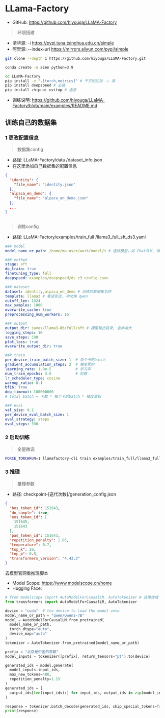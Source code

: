 # LLama-Factory

- GitHub: https://github.com/hiyouga/LLaMA-Factory
>环境搭建
- 清华源: -i https://pypi.tuna.tsinghua.edu.cn/simple 
- 阿里源: --index-url https://mirrors.aliyun.com/pypi/simple
```sh
git clone --depth 1 https://github.com/hiyouga/LLaMA-Factory.git

conda create -n azen python=3.9

cd LLaMA-Factory
pip install -e ".[torch,metrics]" # 千万别乱加 -i 源
pip install deepspeed # 必装
pip install zhipuai nvitop # 选装
```


- 训练说明: https://github.com/hiyouga/LLaMA-Factory/blob/main/examples/README.md




## 训练自己的数据集
### 1 更改配置信息
>数据集config
- 路径: LLaMA-Factory/data
/dataset_info.json
- 在这里添加自己数据集的配置信息
```json
{
  "identity": {
    "file_name": "identity.json"
  },
  "alpaca_en_demo": {
    "file_name": "alpaca_en_demo.json"
  },
  ...
}
```

```yaml

```

>训练config
- 路径: LLaMA-Factory/examples/train_full
/llama3_full_sft_ds3.yaml
```yaml
### model
model_name_or_path: /home/ma-user/work/model/t # 选择模型，如 ChatGLM, QWen

### method
stage: sft
do_train: true
finetuning_type: full
deepspeed: examples/deepspeed/ds_z3_config.json

### dataset
dataset: identity,alpaca_en_demo # 训练的数据集名称
template: llama3 # 看语言选, 中文用 qwen
cutoff_len: 1024
max_samples: 1000
overwrite_cache: true
preprocessing_num_workers: 16

### output
output_dir: saves/llama3-8b/full/sft # 模型输出目录, 会非常大
logging_steps: 10
save_steps: 500
plot_loss: true
overwrite_output_dir: true

### train
per_device_train_batch_size: 1  # 每个卡的batch
gradient_accumulation_steps: 2  # 梯度累积
learning_rate: 1.0e-5           # 学习率
num_train_epochs: 3.0           # 轮数
lr_scheduler_type: cosine
warmup_ratio: 0.1
bf16: true
ddp_timeout: 180000000
# total batch = 卡数 * 每个卡的batch * 梯度累积

### eval
val_size: 0.1
per_device_eval_batch_size: 1
eval_strategy: steps
eval_steps: 500
```

### 2 启动训练
>全量微调
```sh
FORCE_TORCHRUN=1 llamafactory-cli train examples/train_full/llama3_full_sft_ds3.yaml
```

### 3 推理
>推理参数
- 路径: checkpoint-[迭代次数]/generation_config.json
```json
{
  "bos_token_id": 151643,
  "do_sample": true,
  "eos_token_id": [
    151645,
    151643
  ],
  "pad_token_id": 151643,
  "repetition_penalty": 1.05,
  "temperature": 0.7,
  "top_k": 20,
  "top_p": 0.8,
  "transformers_version": "4.43.3"
}
```

去模型官网看推理脚本
- Model Scope: https://www.modelscope.cn/home
- Hugging Face: 

```py
# from modelscope import AutoModelForCausalLM, AutoTokenizer # 这里改成 transformers
from transformers import AutoModelForCausalLM, AutoTokenizer

device = "cuda"  # the device to load the model onto
model_name_or_path = "qwen/Qwen2-7B"
model = AutoModelForCausalLM.from_pretrained(
  model_name_or_path,
  torch_dtype="auto",
  device_map="auto"
)
tokenizer = AutoTokenizer.from_pretrained(model_name_or_path)

prefix = "北京是中国的首都"
model_inputs = tokenizer([prefix], return_tensors="pt").to(device)

generated_ids = model.generate(
  model_inputs.input_ids,
  max_new_tokens=400,
  repetition_penalty=1.15
)
generated_ids = [
  output_ids[len(input_ids):] for input_ids, output_ids in zip(model_inputs.input_ids, generated_ids)
]

response = tokenizer.batch_decode(generated_ids, skip_special_tokens=True)[0]
print(response)
```
